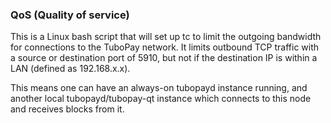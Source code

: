 ### QoS (Quality of service) ###

This is a Linux bash script that will set up tc to limit the outgoing bandwidth for connections to the TuboPay network. It limits outbound TCP traffic with a source or destination port of 5910, but not if the destination IP is within a LAN (defined as 192.168.x.x).

This means one can have an always-on tubopayd instance running, and another local tubopayd/tubopay-qt instance which connects to this node and receives blocks from it.
